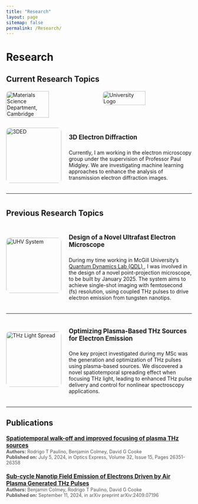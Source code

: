 ```yaml
---
title: "Research"
layout: page
sitemap: false
permalink: /Research/
---
```


<div>
  <h2 style="font-weight: bold; font-size: 2em; margin-bottom: 20px;">Research</h2>

  <!-- Current Research Topics -->
  <h3 style="font-weight: bold; font-size: 1.5em; margin-bottom: 20px;">Current Research Topics</h3>
  <div style="margin-bottom: 40px;">
    <!-- Cambridge Images -->
    <div style="display: flex; justify-content: space-between; margin-bottom: 20px;">
      <img src="{{ site.url }}{{ site.baseurl }}/images/panorama1.jpg" alt="Materials Science Department, Cambridge" style="width: 48%; border-radius: 10px;" />
      <img src="{{ site.url }}{{ site.baseurl }}/images/MS.jpg" alt="University Logo" style="width: 48%; border-radius: 10px;" />
    </div>
    <!-- 3D Electron Diffraction -->
    <div style="display: flex; align-items: center; margin-bottom: 20px;">
      <img src="{{ site.url }}{{ site.baseurl }}/images/3DED.jpeg" alt="3DED" style="width: 150px; margin-right: 20px; border-radius: 10px;" />
      <div>
        <h4 style="font-weight: bold; font-size: 1.2em;">3D Electron Diffraction</h4>
        <p>
          Currently, I am working in the electron microscopy group under the supervision of Professor Paul Midgley. 
          We are investigating machine learning approaches to enhance the analysis of transmission electron diffraction images.
        </p>
      </div>
    </div>
    <hr />
  </div>

  <!-- Previous Research Topics -->
  <h3 style="font-weight: bold; font-size: 1.5em; margin-bottom: 20px;">Previous Research Topics</h3>

  <!-- Design of a Novel Ultrafast Electron Microscope -->
  <div style="display: flex; align-items: center; margin-bottom: 20px;">
    <img src="{{ site.url }}{{ site.baseurl }}/images/uhv.webp" alt="UHV System" style="width: 150px; margin-right: 20px; border-radius: 10px;" />
    <div>
      <h4 style="font-weight: bold; font-size: 1.2em;">Design of a Novel Ultrafast Electron Microscope</h4>
      <p>
        During my time working in McGill University’s
        <a href="https://quantumdynamics.lab.mcgill.ca/" target="_blank" class="text-blue-600 underline">
          Quantum Dynamics Lab (QDL)
        </a>, 
        I was involved in the design of a novel point-projection microscope, to be built by January 2025. The system aims to achieve
        single-shot imaging with femtosecond (fs) resolution, using coupled THz pulses to drive electron emission from tungsten nanotips.
      </p>
    </div>
  </div>
  <hr />

  <!-- Optimizing Plasma-Based THz Sources -->
  <div style="display: flex; align-items: center; margin-bottom: 20px;">
    <img src="{{ site.url }}{{ site.baseurl }}/images/Figure4.png" alt="THz Light Spread" style="width: 150px; margin-right: 20px; border-radius: 10px;" />
    <div>
      <h4 style="font-weight: bold; font-size: 1.2em;">Optimizing Plasma-Based THz Sources for Electron Emission</h4>
      <p>
        One key project investigated during my MSc was the generation and optimization of THz pulses using plasma-based sources. 
        We discovered a novel spatiotemporal spreading effect when focusing THz light, leading to enhanced THz pulse delivery and control for nonlinear spectroscopy applications.
      </p>
    </div>
  </div>
  <hr />

  <!-- Publications Section -->
  <h3 style="font-weight: bold; font-size: 1.5em; margin-bottom: 20px;">Publications</h3>
  <ul style="list-style: none; padding-left: 0;">
    <li style="margin-bottom: 20px;">
      <a href="https://scholar.google.com/citations?view_op=view_citation&hl=en&user=QIHBMhsAAAAJ&citation_for_view=QIHBMhsAAAAJ:u5HHmVD_uO8C" target="_blank" class="text-blue-600 underline" style="font-weight: bold; font-size: 1.1em;">
        Spatiotemporal walk-off and improved focusing of plasma THz sources
      </a>
      <div style="font-size: 0.9em; color: #555;">
        <span style="font-weight: bold;">Authors:</span> Rodrigo T Paulino, Benjamin Colmey, David G Cooke<br>
        <span style="font-weight: bold;">Published on:</span> July 5, 2024, in Optics Express, Volume 32, Issue 15, Pages 26351-26358
      </div>
    </li>
    <li style="margin-bottom: 20px;">
      <a href="https://scholar.google.com/citations?view_op=view_citation&hl=en&user=QIHBMhsAAAAJ&citation_for_view=QIHBMhsAAAAJ:u-x6o8ySG0sC" target="_blank" class="text-blue-600 underline" style="font-weight: bold; font-size: 1.1em;">
        Sub-cycle Nanotip Field Emission of Electrons Driven by Air Plasma Generated THz Pulses
      </a>
      <div style="font-size: 0.9em; color: #555;">
        <span style="font-weight: bold;">Authors:</span> Benjamin Colmey, Rodrigo T Paulino, David G Cooke<br>
        <span style="font-weight: bold;">Published on:</span> September 11, 2024, in arXiv preprint arXiv:2409.07196
      </div>
    </li>
  </ul>
</div>
